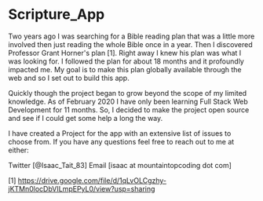 # Scripture_App
Two years ago I was searching for a Bible reading plan that was a little more involved then just reading the whole Bible once in a year. 
Then I discovered Professor Grant Horner's plan [1]. Right away I knew his plan was what I was looking for. 
I followed the plan for about 18 months and it profoundly impacted me. My goal is to make this plan globally available through the web and so I set out to build this app.

Quickly though the project began to grow beyond the scope of my limited knowledge. As of February 2020 I have only been learning Full Stack Web Development 
for 11 months. So, I decided to make the project open source and see if I could get some help a long the way. 

I have created a Project for the app with an extensive list of issues to choose from. If you have any questions feel free to reach out to me at either:

Twitter [@Isaac_Tait_83] Email [isaac at mountaintopcoding dot com]

[1] https://drive.google.com/file/d/1qLvOLCgzhy-jKTMn0locDbVILmpEPyL0/view?usp=sharing
